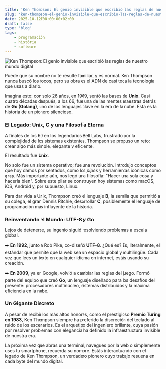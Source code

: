 ```yaml
---
title: 'Ken Thompson: El genio invisible que escribió las reglas de nuestro mundo digital'
slug: 'ken-thompson-el-genio-invisible-que-escribio-las-reglas-de-nuestro-mundo-digital'
date: 2025-10-12T08:00:00+02:00
draft: false
type: 'blog'
tags: 
    - programación
    - história
    - software
---
```


![](/images/blog/20251012-ken-thompson-el-genio-invisible-que-escribio-las-reglas-de-nuestro-mundo-digital.jpeg "Ken Thompson: El genio invisible que escribió las reglas de nuestro mundo digital")

Puede que su nombre no te resulte familiar, y es normal. Ken Thompson nunca buscó los focos, pero su obra es el ADN de 
casi toda la tecnología que usas a diario.

Imagina esto: con solo 26 años, en 1969, sentó las bases de **Unix**. Casi cuatro décadas después, a los 66, fue una de 
las mentes maestras detrás de **Go (Golang)**, uno de los lenguajes clave en la era de la nube. Esta es la historia de 
un pionero silencioso.

### **El Legado: Unix, C y una Filosofía Eterna**

A finales de los 60 en los legendarios Bell Labs, frustrado por la complejidad de los sistemas existentes, Thompson 
se propuso un reto: crear algo más simple, elegante y eficiente.

El resultado fue **Unix**.

No solo fue un sistema operativo; fue una revolución. Introdujo conceptos que hoy damos por sentados, como los 
*pipes* y herramientas icónicas como `grep`. Más importante aún, nos legó una filosofía: "Hacer una sola cosa y 
hacerla bien". Sobre este pilar se construyen hoy sistemas como macOS, iOS, Android y, por supuesto, Linux.

Para dar vida a Unix, Thompson creó el lenguaje **B**, la semilla que permitió a su colega, el gran Dennis Ritchie, 
desarrollar **C**, posiblemente el lenguaje de programación más influyente de la historia.

### **Reinventando el Mundo: UTF-8 y Go**

Lejos de detenerse, su ingenio siguió resolviendo problemas a escala global.

➡️ **En 1992**, junto a Rob Pike, co-diseñó **UTF-8**. ¿Qué es? Es, literalmente, el estándar que permite que la
web sea un espacio global y multilingüe. Cada vez que lees un texto en cualquier idioma en internet, estás usando su creación.

➡️ **En 2009**, ya en Google, volvió a cambiar las reglas del juego. Formó parte del equipo que creó **Go**, un 
lenguaje diseñado para los desafíos del presente: procesadores multinúcleo, sistemas distribuidos y la máxima 
eficiencia en la nube.

### **Un Gigante Discreto**

A pesar de recibir los más altos honores, como el prestigioso **Premio Turing en 1983**, Ken Thompson siempre 
ha preferido la discreción del teclado al ruido de los escenarios. Es el arquetipo del ingeniero brillante, cuya 
pasión por resolver problemas con elegancia ha definido la infraestructura invisible de nuestra era.

La próxima vez que abras una terminal, navegues por la web o simplemente uses tu smartphone, recuerda su nombre. 
Estás interactuando con el legado de Ken Thompson, un verdadero pionero cuyo trabajo resuena en cada byte del mundo digital.
